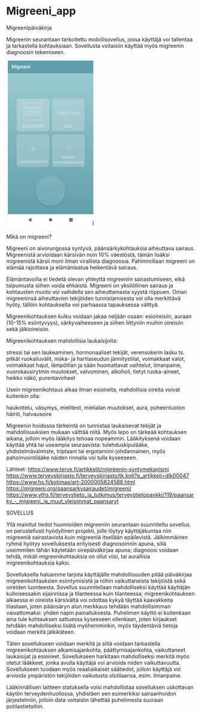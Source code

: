 # Migreeni_app
Migreenipäiväkirja

Migreenin seurantaan tarkoitettu mobiilisovellus, jossa käyttäjä voi tallentaa ja tarkastella kohtauksiaan. Sovellusta voitaisiin käyttää myös migreenin diagnoosin tekemiseen.

<img src="images/mig1.png">

Mikä on migreeni?

Migreeni on aivorungossa syntyvä, päänsärkykohtauksia aiheuttava sairaus. Migreenistä arvioidaan kärsivän noin 10% väestöstä, tämän lisäksi migreenistä kärsii moni ilman virallista diagnoosia. Pahimmillaan migreeni on elämää rajoittava ja elämänlaatua heikentävä sairaus.

Elämäntavoilla ei tiedetä olevan yhteyttä migreeniin sairastumiseen, eikä taipumusta siihen voida ehkäistä. Migreeni on yksilöllinen sairaus ja kohtausten muoto voi vaihdella sen aiheuttamasta syystä riippuen. Oman migreeninsä aiheuttavien tekijöiden tunnistamisesta voi olla merkittävä hyöty, tällöin kohtaukselta voi parhaassa tapauksessa välttyä.

Migreenikohtauksen kulku voidaan jakaa neljään osaan: esioireisiin, auraan (10-15% esiintyvyys), särkyvaiheeseen ja siihen liittyviin muihin oireisiin sekä jälkioireisiin.

 

Migreenikohtauksen mahdollisia laukaisijoita:

stressi tai sen laukeaminen, hormonaaliset tekijät, verensokerin lasku ts. pitkät ruokailuvälit, niska- ja hartiaseudun jännitystilat, voimakkaat valot, voimakkaat hajut, lämpötilan ja sään huomattavat vaihtelut, ilmanpaine, vuorokausirytmin muutokset, valvominen, alkoholi, tietyt ruoka-aineet, heikko näkö, purentavirheet

Usein migreenikohtaus alkaa ilman esioireita, mahdollisia oireita voivat kuitenkin olla:

haukottelu, väsymys, mieliteot, mielialan muutokset, aura, puheentuoton häiriö, halvausoire


Migreenin hoidossa tärkeintä on tunnistaa laukaisevat tekijät ja mahdollisuuksien mukaan välttää niitä. Myös lepo on tärkeää kohtauksen aikana, jolloin myös lääkitys tehoaa nopeammin. Lääkityksenä voidaan käyttää yhtä tai useampia seuraavista: tulehduskipulääke, yhdistelmävalmiste, triptaani tai ergotamiini-johdannainen, myös pahoinvointilääke näiden rinnalla voi tulla kyseeseen.




Lähteet: 
https://www.terve.fi/artikkelit/migreenin-syntymekanismi
https://www.terveyskirjasto.fi/terveyskirjasto/tk.koti?p_artikkeli=dlk00047
https://www.hs.fi/kotimaa/art-2000005824588.html
https://migreeni.org/paansarkysairaudet/migreeni/
https://www.yths.fi/terveystieto_ja_tutkimus/terveystietopankki/119/paansarky_-_migreeni_ja_muut_yleisimmat_paansaryt


SOVELLUS

Yllä mainitut tiedot huomioiden migreeniin seurantaan suunniteltu sovellus on perustellusti hyödyllinen projekti, jolle löytyy käyttäjäkuntaa niin migreeniä sairastavista kuin migreeniä itsellään epäilevistä. Jälkimmäinen ryhmä hyötyy sovelluksesta erityisesti diagnosoinnin apuna, sillä useimmiten tähän käytetään oirepäiväkirjaa apuna; diagnoosi voidaan tehdä, mikäli migreenikohtauksia on ollut viisi, tai aurallisia migreenikohtauksia kaksi.

Sovelluksella haluamme tarjota käyttäjälle mahdollisuuden pitää päiväkirjaa migreenikohtauksien esiintymisistä ja niihin vaikuttaneista tekijöistä sekä oireiden luonteesta. Sovellus suunnitellaan mahdolliseksi käyttää käyttäjän kulloisessakin sijainnissa ja tilanteessa kuin tilanteessa; migreenikohtauksen alkaessa ei oireista kärsivältä voi odottaa kykyä täyttää kaavakkeita tilastaan, joten päänsäryn alun merkkaus tehdään mahdollisimman vaivattomaksi: yhden napin painalluksesta. Puhelimen käyttö ei kuitenkaan aina tule kohtauksen sattuessa kyseeseen ollenkaan, joten kirjaukset tehdään mahdolliseksi lisätä myöhemminkin, myös täydentäviä tietoja voidaan merkitä jälkikäteen.

Täten sovellukseen voidaan merkitä ja siitä voidaan tarkastella migreenikohtauksen alkamisajankohta, päättymisajankohta, vaikuttaneet laukaisijat ja esioireet. Sovellukseen harkitaan mahdolliseksi merkitä myös otetut lääkkeet, jonka avulla käyttäjä voi arvioida niiden vaikuttavuutta. Sovellukseen tuodaan myös reaaliaikaiset säätiedot, jolloin käyttäjä voi arvioida ympäristön tekijöiden vaikutusta olotilaansa, esim. ilmanpaine.

Lääkinnällisen laitteen statuksella voisi mahdollistaa sovelluksen uskottavan käytön terveydenhuollossa, yhdistäen sen esimerkiksi sairaanhoidon järjestelmiin, jolloin data voitaisiin lähettää puhelimesta suoraan potilastietoihin.
